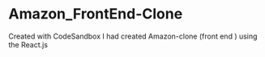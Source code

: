 # Amazon_FrontEnd-Clone
Created with CodeSandbox
I had created Amazon-clone (front end ) using the React.js 
